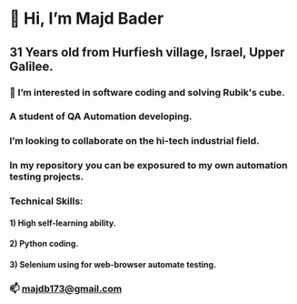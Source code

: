 # 👋 Hi, I’m Majd Bader
## 31 Years old from Hurfiesh village, Israel, Upper Galilee.
### 👀 I’m interested in software coding and solving Rubik's cube.
### A student of QA Automation developing.
### I’m looking to collaborate on the hi-tech industrial field.
### In my repository you can be exposured to my own automation testing projects.
### Technical Skills:
#### 1) High self-learning ability.
#### 2) Python coding.
#### 3) Selenium using for web-browser automate testing.
### 📫 majdb173@gmail.com

